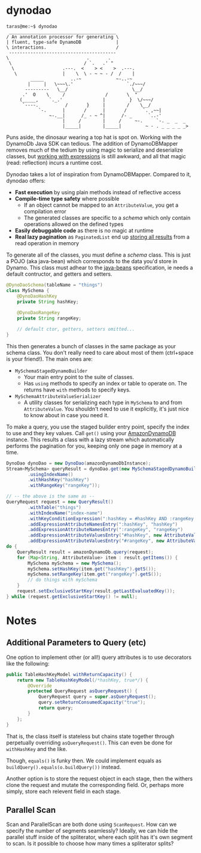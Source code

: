 # dynodao

```
taras@me:~$ dynodao
 ________________________________________
/ An annotation processor for generating \
| fluent, type-safe DynamoDB             |
\ interactions.                          /
 ----------------------------------------
\                             .       .
 \                           / `.   .' " 
  \                  .---.  <    > <    >  .---.
   \                 |    \  \ - ~ ~ - /  /    |
         _____          ..-~             ~-..-~
        |     |   \~~~\.'                    `./~~~/
       ---------   \__/                        \__/
      .'  O    \     /               /       \  " 
     (_____,    `._.'               |         }  \/~~~/
      `----.          /       }     |        /    \__/
            `-.      |       /      |       /      `. ,~~|
                ~-.__|      /_ - ~ ^|      /- _      `..-'   
                     |     /        |     /     ~-.     `-. _  _  _
                     |_____|        |_____|         ~ - . _ _ _ _ _>
```

Puns aside, the dinosaur wearing a top hat is spot on. Working with the DynamoDb Java SDK can tedious. The addition of DynamoDBMapper removes much of the tedium by using magic to serialize and deserialize classes, but [working with expressions](https://docs.aws.amazon.com/amazondynamodb/latest/developerguide/DynamoDBMapper.QueryScanExample.html) is still awkward, and all that magic (read: reflection) incurs a runtime cost.

Dynodao takes a lot of inspiration from DynamoDBMapper. Compared to it, dynodao offers:

* **Fast execution** by using plain methods instead of reflective access
* **Compile-time type safety** where possible
  * If an object cannot be mapped to an `AttributeValue`, you get a compilation error
  * The generated classes are specific to a *schema* which only contain operations allowed on the defined types
* **Easily debuggable code** as there is no magic at runtime
* **Real lazy pagination** as `PaginatedList` end up [storing all results](https://github.com/puppetlabs/aws-sdk-for-java/blob/master/src/main/java/com/amazonaws/services/dynamodb/datamodeling/PaginatedList.java#L121) from a read operation in memory

To generate all of the classes, you must define a *schema* class. This is just a POJO (aka java-bean) which corresponds to the data you'd store in Dynamo. This class must adhear to the [java-beans](https://en.wikipedia.org/wiki/JavaBeans) specification, ie needs a default contructor, and getters and setters.

```java
@DynoDaoSchema(tableName = "things")
class MySchema {
    @DynoDaoHashKey
    private String hashKey;
    
    @DynoDaoRangeKey
    private String rangeKey;

    // default ctor, getters, setters omitted...
}
```

This then generates a bunch of classes in the same package as your schema class. You don't really need to care about most of them (ctrl+space is your friend!). The main ones are:
* `MySchemaStagedDynamoBuilder`
  * Your main entry point to the suite of classes.
  * Has `using` methods to specify an index or table to operate on. The returns have `with` methods to specify keys.
* `MySchemaAttributeValueSerializer`
  * A utility classes for serializing each type in `MySchema` to and from `AttributeValue`. You shouldn't need to use it explicitly, it's just nice to know about in case you need it.

To make a query, you use the staged builder entry point, specify the index to use and they key values. Call `get()` using your [AmazonDynamoDB](https://docs.aws.amazon.com/AWSJavaSDK/latest/javadoc/com/amazonaws/services/dynamodbv2/AmazonDynamoDB.html) instance. This results a class with a lazy stream which automatically performs the pagination for you, keeping only one page in memory at a time.
```java
DynoDao dynoDao = new DynoDao(amazonDynamoDbInstance);
Stream<MySchema> queryResult = dynoDao.get(new MySchemaStagedDynamoBuilder()
        .usingIndexName()
        .withHashKey("hashKey")
        .withRangeKey("rangeKey"));
```

```java
// -- the above is the same as --
QueryRequest request = new QueryResult()
        .withTable("things")
        .withIndexName("index-name")
        .withKeyConditionExpression(":hashKey = #hashKey AND :rangeKey = #rangeKey")
        .addExpressionAttributeNamesEntry(":hashKey", "hashKey")
        .addExpressionAttributeNamesEntry(":rangeKey", "rangeKey")
        .addExpressionAttributeValuesEntry("#hashKey", new AttributeValue().withS("hashKey"))
        .addExpressionAttributeValuesEntry("#rangeKey", new AttributeValue().withS("rangeKey"));
do {
    QueryResult result = amazonDynamoDb.query(request);
    for (Map<String, AttributeValue> item : result.getItems()) {
        MySchema mySchema = new MySchema();
        mySchema.setHashKey(item.get("hashKey").getS());
        mySchema.setRangeKey(item.get("rangeKey").getS());
        // do things with mySchema
    }
    request.setExclusiveStartKey(result.getLastEvaluatedKey());
} while (request.getExclusiveStartKey() != null);
```

# Notes

## Additional Parameters to Query (etc)
One option to implement other (or all!) query attributes is to use decorators like the following:

```java
public TableHashKeyModel withReturnCapacity() {  
    return new TableHashKeyModel(/*hashKey, true*/) {
        @Override
        protected QueryRequest asQueryRequest() {
            QueryRequest query = super.asQueryRequest();
            query.setReturnConsumedCapacity("true");
            return query;
        }
    };
}
```
That is, the class itself is stateless but chains state together through perpetually overriding `asQueryRequest()`. This can even be done for `withHashKey` and the like.

Though, `equals()` is funky then. We could implement equals as `buildQuery().equals(o.buildQuery())` instead.

Another option is to store the request object in each stage, then the withers clone the request and mutate the corresponding field. Or, perhaps more simply, store each relevent field in each stage.

## Parallel Scan
Scan and ParallelScan are both done using `ScanRequest`. How can we specify the number of segments seamlessly? Ideally, we can hide the parallel stuff inside of the spliterator, where each split has it's own segment to scan. Is it possible to choose how many times a spliterator splits?
